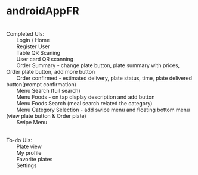 # androidAppFR
<br/>
Completed UIs: <br/>
&nbsp;&nbsp;&nbsp;&nbsp;&nbsp;&nbsp;	Login / Home <br/>
&nbsp;&nbsp;&nbsp;&nbsp;&nbsp;&nbsp;	Register User <br/>
&nbsp;&nbsp;&nbsp;&nbsp;&nbsp;&nbsp;	Table QR Scaning <br/>
&nbsp;&nbsp;&nbsp;&nbsp;&nbsp;&nbsp;	User card QR scanning <br/>
&nbsp;&nbsp;&nbsp;&nbsp;&nbsp;&nbsp;	Order Summary			-	change plate button, plate summary with prices, Order plate button, add more button <br/>
&nbsp;&nbsp;&nbsp;&nbsp;&nbsp;&nbsp;	Order confirmed			-	estimated delivery, plate status, time, plate delivered button(prompt confirmation) <br/>
&nbsp;&nbsp;&nbsp;&nbsp;&nbsp;&nbsp;	Menu Search (full search) <br/>
&nbsp;&nbsp;&nbsp;&nbsp;&nbsp;&nbsp;	Menu Foods			-	on tap display description and add button <br/>
&nbsp;&nbsp;&nbsp;&nbsp;&nbsp;&nbsp;	Menu Foods Search (meal search related the category) <br/>
&nbsp;&nbsp;&nbsp;&nbsp;&nbsp;&nbsp;	Menu Category Selection		-	add swipe menu and floating bottom menu (view plate button & Order plate) <br/>
&nbsp;&nbsp;&nbsp;&nbsp;&nbsp;&nbsp;	Swipe Menu <br/>
<br/>	

To-do UIs: <br/>
&nbsp;&nbsp;&nbsp;&nbsp;&nbsp;&nbsp;	Plate view	<br/>
&nbsp;&nbsp;&nbsp;&nbsp;&nbsp;&nbsp;	My profile <br/>
&nbsp;&nbsp;&nbsp;&nbsp;&nbsp;&nbsp;	Favorite plates <br/>
&nbsp;&nbsp;&nbsp;&nbsp;&nbsp;&nbsp;	Settings <br/>
